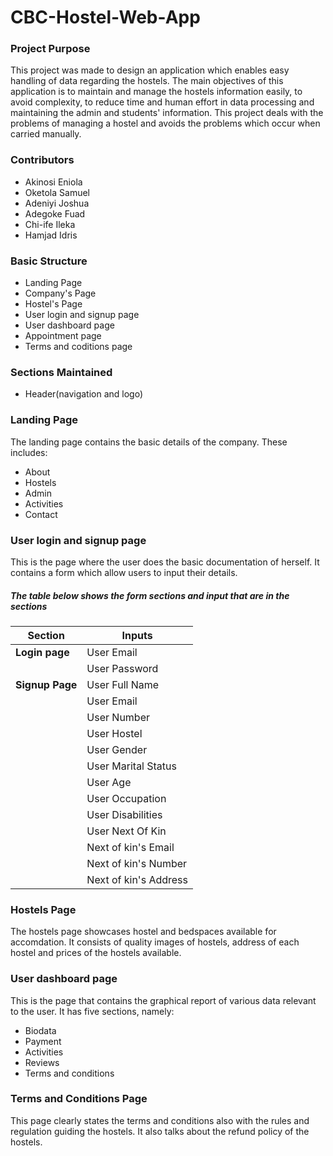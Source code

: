 # CBC-Hostel-Web-App
### Project Purpose
This project was made to design an application which enables easy handling of data regarding the hostels. The main objectives of this application is to maintain and manage the hostels information easily, to avoid complexity, to reduce time and human effort in data processing and maintaining the admin and students' information. This project deals with the problems of managing a hostel and avoids the problems which occur when carried manually.
### Contributors
* Akinosi Eniola
* Oketola Samuel
* Adeniyi Joshua
* Adegoke Fuad
* Chi-ife Ileka
* Hamjad Idris

### Basic Structure
* Landing Page
* Company's Page
* Hostel's Page
* User login and signup page
* User dashboard page
* Appointment page
* Terms and coditions page

### Sections Maintained
* Header(navigation and logo)

### Landing Page
The landing page contains the basic details of the company. These includes:
* About
* Hostels
* Admin
* Activities
* Contact

### User login and signup page
This is the page where the user does the basic documentation of herself. It contains a form which allow users to input their details.

##### The table below shows the form sections and input that are in the sections
| Section | Inputs |
| ----------- | ----------- |
| **Login page** | User Email |
|  | User Password |
| **Signup Page** | User Full Name |
| | User Email |
| | User Number |
| | User Hostel |
| | User Gender |
| | User Marital Status |
| | User Age |
| | User Occupation |
| | User Disabilities |
| | User Next Of Kin |
| | Next of kin's Email |
| | Next of kin's Number |
| | Next of kin's Address |

### Hostels Page
The hostels page showcases hostel and bedspaces available for accomdation. It consists of quality images of hostels, address of each hostel and prices of the hostels available.

### User dashboard page
This is the page that contains the graphical report of various data
relevant to the user. It has five sections, namely:
* Biodata
* Payment
* Activities
* Reviews
* Terms and conditions

### Terms and Conditions Page
This page clearly states the terms and conditions also with the rules and regulation guiding the hostels. It also talks about the refund policy of the hostels. 